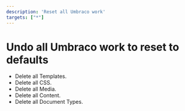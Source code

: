 ```yaml
---
description: 'Reset all Umbraco work'
targets: ["*"]
---
```


# Undo all Umbraco work to reset to defaults

* Delete all Templates.
* Delete all CSS.
* Delete all Media.
* Delete all Content.
* Delete all Document Types.